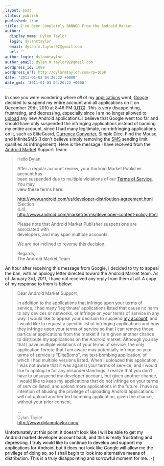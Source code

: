 ```yaml
---
layout: post
status: publish
published: true
title: I've Been Completely BANNED From the Android Market
author:
  display_name: Dylan Taylor
  login: dylanmtaylor
  email: dylan.m.taylor92@gmail.com
  url: ''
author_login: dylanmtaylor
author_email: dylan.m.taylor92@gmail.com
wordpress_id: 1008
wordpress_url: http://dylanmtaylor.com/?p=1008
date: '2011-01-03 04:26:22 +0000'
date_gmt: '2011-01-03 04:26:22 +0000'
---
```

<p>In case you were wondering where <em>all</em> of my <a class="zem_slink" title="Application software" rel="wikipedia" href="http://en.wikipedia.org/wiki/Application_software">applications</a> went, <a class="zem_slink" title="Google" rel="homepage" href="http://google.com">Google</a> decided to suspend my entire account and all applications on it on December 29th, 2010 at 8:46 PM (<a class="zem_slink" title="Coordinated Universal Time" rel="wikipedia" href="http://en.wikipedia.org/wiki/Coordinated_Universal_Time">UTC</a>). This is very disappointing, frustrating, and depressing, especially since I am no longer allowed to <a class="zem_slink" title="Uploading and downloading" rel="wikipedia" href="http://en.wikipedia.org/wiki/Uploading_and_downloading">upload</a> any new Android applications. I believe that Google went too far and should have only suspended the infringing applications instead of banning my entire account, since I had many legitimate, non-infringing applications on it, such as EliteGuard, <a class="zem_slink" title="Exchange rate" rel="wikipedia" href="http://en.wikipedia.org/wiki/Exchange_rate">Currency Converter</a>, Simple Dice, Find the Mouse, and InfiniteSMS (I don't believe simply removing the <a class="zem_slink" title="SMS" rel="wikipedia" href="http://en.wikipedia.org/wiki/SMS">SMS</a> sending limit qualifies as infringement). Here is the message I have received from the <a class="zem_slink" title="Android Market" rel="homepage" href="http://www.android.com/market/">Android Market</a> Support Team:</p>
<blockquote><p>Hello Dylan,</p>
<p>After a regular account review, your Android Market Publisher account has<br />
been suspended due to multiple violations of our <a class="zem_slink" title="Terms of service" rel="wikipedia" href="http://en.wikipedia.org/wiki/Terms_of_service">Terms of Service</a>. You may<br />
view these terms here:</p>
<p><a href="http://www.android.com/us/developer-distribution-agreement.html" target="_blank">http://www.android.com/us/developer-distribution-agreement.html</a> (Section<br />
4.4).<br />
<a href="http://www.android.com/market/terms/developer-content-policy.html" target="_blank">http://www.android.com/market/terms/developer-content-policy.html</a></p>
<p>Please note that Android Market Publisher suspensions are associated with<br />
developers, and may span multiple accounts.</p>
<p>We are not inclined to reverse this decision.</p>
<p>Regards,<br />
The Android Market Team</p></blockquote>
<p>An hour after receiving this message from Google, I decided to try to appeal the ban, with an apology letter directed toward the Android Market team. As of January 3rd, 2011, I have not received any reply from them at all. A copy of my response to them is below:</p>
<blockquote><p>Dear Android Market Support,</p>
<p>In addition to the applications that  infringe upon your terms of service, I had many 'legitimate'  applications listed that cause no harm to any devices or networks, or  infringe on your terms of service in any way. I would like to appeal  your decision to suspend <a class="zem_slink" title="User (computing)" rel="wikipedia" href="http://en.wikipedia.org/wiki/User_%28computing%29">my account</a>, and I would like to request a  specific list of infringing applications and how they infringe upon your  terms of service so that I can remove those particular applications  from the market if I am given another chance to distribute my  applications on the Android market. Although you say that I have  multiple violations of your terms of service, the only application I  wrote that I am aware may potentially infringe on your terms of service  is "EliteBomb", my text-bombing application, of which I had multiple  versions listed. When I uploaded this application, I was not aware that  it was against your terms of service, and I would like to apologize for  any misunderstandings. I realize that you don't have to unsuspend my  developer account, but given another chance, I would like to keep my  applications that do not infringe on your terms of service listed, and  upload more applications in the future. I have no intention of abusing  the privilege of uploading Android applications. I will not upload  another text bombing application, given the chance, without your prior  consent.<br />
<span style="color: #888888;"><br />
--<br />
Dylan Taylor<br />
<a href="http://www.dylanmtaylor.com/" target="_blank">http://www.dylanmtaylor.com/</a></span></p></blockquote>
<p><span style="color: #888888;"><span style="color: #000000;">Unfortunately at this point, it doesn't look like I will be able to get my Android market developer account back, and this is really frustrating and depressing. I truly would like to continue to develop and support my applications for Android, but it does not look like Google will allow me the privilege of doing so, so I shall begin to look into alternative means of distribution. This is a truly disappointing and sorrowful moment for me. :-(</span></span></p>
<div class="zemanta-pixie" style="margin-top: 10px; height: 15px;"><img class="zemanta-pixie-img" style="border: medium none; float: right;" src="/images/blog/2011/06/pixy9.gif" alt="" /></div>
